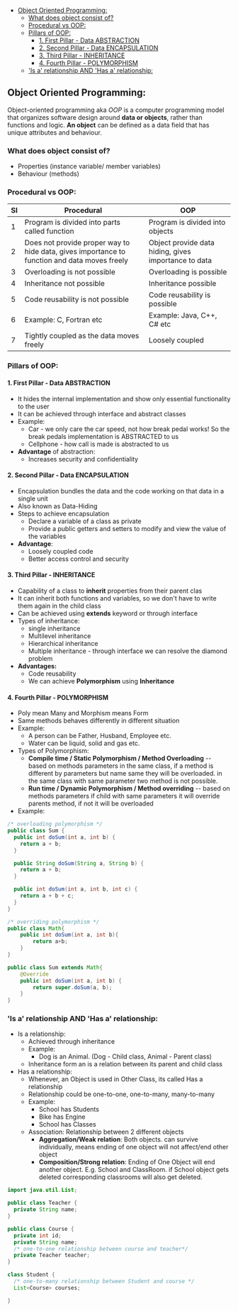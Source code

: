 
<!-- TOC -->
  * [Object Oriented Programming:](#object-oriented-programming)
    * [What does object consist of?](#what-does-object-consist-of)
    * [Procedural vs OOP:](#procedural-vs-oop)
    * [Pillars of OOP:](#pillars-of-oop)
      * [1. First Pillar - Data ABSTRACTION](#1-first-pillar---data-abstraction)
      * [2. Second Pillar - Data ENCAPSULATION](#2-second-pillar---data-encapsulation)
      * [3. Third Pillar - INHERITANCE](#3-third-pillar---inheritance)
      * [4. Fourth Pillar - POLYMORPHISM](#4-fourth-pillar---polymorphism)
    * ['Is a' relationship AND 'Has a' relationship:](#is-a-relationship-and-has-a-relationship)
<!-- TOC -->

## Object Oriented Programming:
Object-oriented programming aka _OOP_ is a computer programming model that organizes software design around **data or objects**, rather than functions and logic. **An object** can be defined as a data field that has unique attributes and behaviour.


### What does object consist of?
- Properties (instance variable/ member variables)
- Behaviour (methods)

### Procedural vs OOP:
| Sl | Procedural                                                                                   | OOP                                                  | 
|----|----------------------------------------------------------------------------------------------|------------------------------------------------------| 
| 1  | Program is divided into parts called function                                                | Program is divided into objects                      |
| 2  | Does not provide proper way to hide data, gives importance to function and data moves freely | Object provide data hiding, gives importance to data |
| 3  | Overloading is not possible                                                                  | Overloading is possible                              |
| 4  | Inheritance not possible                                                                     | Inheritance possible                                 |
| 5  | Code reusability is not possible                                                             | Code reusability is possible                         |
| 6  | Example: C, Fortran etc                                                                      | Example: Java, C++, C# etc                           |
| 7  | Tightly coupled as the data moves freely                                                     | Loosely coupled                                      |

### Pillars of OOP:

#### 1. First Pillar - Data ABSTRACTION
- It hides the internal implementation and show only essential functionality to the user
- It can be achieved through interface and abstract classes
- Example:
  - Car - we only care the car speed, not how break pedal works! So the break pedals 
    implementation is ABSTRACTED to us
  - Cellphone - how call is made is abstracted to us
- **Advantage** of abstraction:
  - Increases security and confidentiality
    
#### 2. Second Pillar - Data ENCAPSULATION
- Encapsulation bundles the data and the code working on that data in a single unit
- Also known as Data-Hiding
- Steps to achieve encapsulation
  - Declare a variable of a class as private
  - Provide a public getters and setters to modify and view the value of the variables
- **Advantage**:
  - Loosely coupled code
  - Better access control and security
  
#### 3. Third Pillar - INHERITANCE
- Capability of a class to **inherit** properties from their parent clas
- It can inherit both functions and variables, so we don't have to write them again in the child class
- Can be achieved using **extends** keyword or through interface
- Types of inheritance:
  - single inheritance
  - Multilevel inheritance
  - Hierarchical inheritance
  - Multiple inheritance - through interface we can resolve the diamond problem
- **Advantages:**
  - Code reusability
  - We can achieve **Polymorphism** using **Inheritance**

#### 4. Fourth Pillar - POLYMORPHISM

- Poly mean Many and Morphism means Form
- Same methods behaves differently in different situation
- Example:
  - A person can be Father, Husband, Employee etc.
  - Water can be liquid, solid and gas etc.
- Types of Polymorphism:
  - **Compile time / Static Polymorphism / Method Overloading** -- based on methods parameters in the same class, if a method is different by parameters but name same they will be overloaded. in the same class with same parameter two method is not possible.
  - **Run time / Dynamic Polymorphism / Method overriding** -- based on methods parameters if child with same parameters it will override parents method, if not it will be overloaded
- Example:

```java
/* overloading polymorphism */
public class Sum {
  public int doSum(int a, int b) {
    return a + b;
  }

  public String doSum(String a, String b) {
    return a + b;
  }

  public int doSum(int a, int b, int c) {
    return a + b + c;
  }
}
```

```java
/* overriding polymorphism */
public class Math{
    public int doSum(int a, int b){
        return a+b;
    }
}

public class Sum extends Math{
    @Override
    public int doSum(int a, int b) {
        return super.doSum(a, b);
    }
}
```

### 'Is a' relationship AND 'Has a' relationship:
- Is a relationship:
  - Achieved through inheritance
  - Example: 
    - Dog is an Animal. (Dog - Child class, Animal - Parent class)
  - Inheritance form an is a relation between its parent and child class
- Has a relationship:
  - Whenever, an Object is used in Other Class, its called Has a relationship
  - Relationship could be one-to-one, one-to-many, many-to-many
  - Example:
    - School has Students
    - Bike has Engine
    - School has Classes
  - Association: Relationship between 2 different objects
    - **Aggregation/Weak relation**: Both objects. can survive individually, means ending of one object will not affect/end other object
    - **Composition/Strong relation**: Ending of One Object will end another object. E.g. School and ClassRoom. if School object gets deleted
      corresponding classrooms will also get deleted.

```java
import java.util.List;

public class Teacher {
  private String name;
}

public class Course {
  private int id;
  private String name;
  /* one-to-one relationship between course and teacher*/
  private Teacher teacher;
}

class Student {
  /* one-to-many relationship between Student and course */
  List<Course> courses;

}
```


